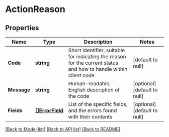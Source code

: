 # ActionReason

## Properties
Name | Type | Description | Notes
------------ | ------------- | ------------- | -------------
**Code** | **string** | Short identifier, suitable for indicating the reason for the current status and how to handle within client code | [default to null]
**Message** | **string** | Human-readable, English description of the code | [optional] [default to null]
**Fields** | [**[]ErrorField**](ErrorField.md) | List of the specific fields, and the errors found with their contents | [optional] [default to null]

[[Back to Model list]](../README.md#documentation-for-models) [[Back to API list]](../README.md#documentation-for-api-endpoints) [[Back to README]](../README.md)

